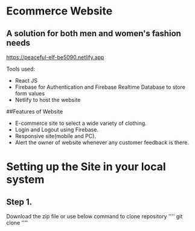 # Ecommerce Website
## A solution for both men and women's fashion needs
https://peaceful-elf-be5090.netlify.app

Tools used:

* React JS
* Firebase for Authentication and Firebase Realtime Database to store form values
* Netlify to host the website

##Features of Website
* E-commerce site to select a wide variety of clothing.
* Login and Logout using Firebase.
* Responsive site(mobile and PC).
* Alert the owner of website whenever any customer feedback is there.


# Setting up the Site in your local system
## Step 1.

Download the zip file or use below command to clone repository
''''
git clone
''''

